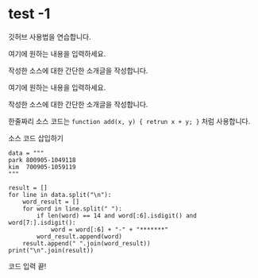 # test -1
깃허브 사용법을 연습합니다.

여기에 원하는 내용을 입력하세요.

작성한 소스에 대한 간단한 소개글을 작성합니다.

여기에 원하는 내용을 입력하세요.

작성한 소스에 대한 간단한 소개글을 작성합니다.

한줄짜리 소스 코드는 `function add(x, y) { retrun x + y; }` 처럼 사용합니다.

소스 코드 삽입하기

```
data = """
park 800905-1049118
kim  700905-1059119
"""

result = []
for line in data.split("\n"):
    word_result = []
    for word in line.split(" "):
        if len(word) == 14 and word[:6].isdigit() and word[7:].isdigit():
            word = word[:6] + "-" + "*******"
        word_result.append(word)
    result.append(" ".join(word_result))
print("\n".join(result))
```
코드 입력 끝!
